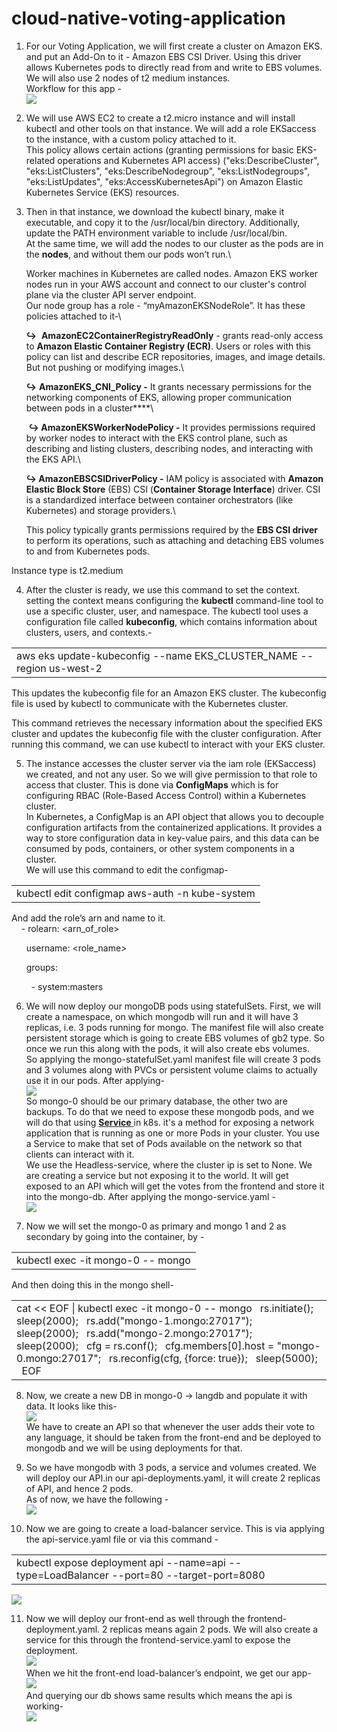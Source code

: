# cloud-native-voting-application

1. For our Voting Application, we will first create a cluster on Amazon EKS. and put an Add-On to it - Amazon EBS CSI Driver. Using this driver allows Kubernetes pods to directly read from and write to EBS volumes.\
   We will also use 2 nodes of t2 medium instances.\
   Workflow for this app -\
   ![](https://lh7-us.googleusercontent.com/m4rL281Di2kd-o4PY1WLKf2TL41JmRdKwy-B_xE9pwt-SVdGpWXo8RHEXC9ySeUWXdJlrrC53cfMENuPdM5HJIGtajkSgS14GI0s0vdec3ij7Oy2VxuKBEOfYOnXBAVeruQlpIZJfkEwannUZn3sj7E)

2. We will use AWS EC2 to create a t2.micro instance and will install kubectl and other tools on that instance. We will add a role EKSaccess to the instance, with a custom policy attached to it.\
   This policy allows certain actions (granting permissions for basic EKS-related operations and Kubernetes API access) ("eks:DescribeCluster", "eks:ListClusters", "eks:DescribeNodegroup", "eks:ListNodegroups", "eks:ListUpdates", "eks:AccessKubernetesApi") on Amazon Elastic Kubernetes Service (EKS) resources.

3. Then in that instance, we download the kubectl binary, make it executable, and copy it to the /usr/local/bin directory. Additionally, update the PATH environment variable to include /usr/local/bin.\
   At the same time, we will add the nodes to our cluster as the pods are in the **nodes**, and without them our pods won’t run.\
   
   Worker machines in Kubernetes are called nodes. Amazon EKS worker nodes run in your AWS account and connect to our cluster's control plane via the cluster API server endpoint.\
   Our node group has a role - “myAmazonEKSNodeRole”. It has these policies attached to it-\
   
   &#x20;**↪** ️ **AmazonEC2ContainerRegistryReadOnly** - grants read-only access to **Amazon Elastic Container Registry (ECR)**. Users or roles with this policy can list and describe ECR repositories, images, and image details. But not pushing or modifying images.\
   
   &#x20;**↪** **AmazonEKS\_CNI\_Policy -** It grants necessary permissions for the networking components of EKS, allowing proper communication between pods in a cluster****\
   
   &#x20; **↪ AmazonEKSWorkerNodePolicy -** It provides permissions required by worker nodes to interact with the EKS control plane, such as describing and listing clusters, describing nodes, and interacting with the EKS API.\
   
   &#x20;**↪ AmazonEBSCSIDriverPolicy -** IAM policy is associated with **Amazon Elastic Block Store** (EBS) CSI (**Container Storage Interface**) driver. CSI is a standardized interface between container orchestrators (like Kubernetes) and storage providers.\
   
   This policy typically grants permissions required by the **EBS CSI driver** to perform its operations, such as attaching and detaching EBS volumes to and from Kubernetes pods.

Instance type is t2.medium

4. After the cluster is ready, we use this command to set the context. setting the context means configuring the **kubectl** command-line tool to use a specific cluster, user, and namespace. The kubectl tool uses a configuration file called **kubeconfig**, which contains information about clusters, users, and contexts.-

|                                                                        |
| ---------------------------------------------------------------------- |
| aws eks update-kubeconfig --name EKS\_CLUSTER\_NAME --region us-west-2 |

This updates the kubeconfig file for an Amazon EKS cluster. The kubeconfig file is used by kubectl to communicate with the Kubernetes cluster.

This command retrieves the necessary information about the specified EKS cluster and updates the kubeconfig file with the cluster configuration. After running this command, we can use kubectl to interact with your EKS cluster.

5. The instance accesses the cluster server via the iam role (EKSaccess) we created, and not any user. So we will give permission to that role to access that cluster. This is done via **ConfigMaps** which is for configuring RBAC (Role-Based Access Control) within a Kubernetes cluster.\
   In Kubernetes, a ConfigMap is an API object that allows you to decouple configuration artifacts from the containerized applications. It provides a way to store configuration data in key-value pairs, and this data can be consumed by pods, containers, or other system components in a cluster.\
   We will use this command to edit the configmap-

|                                                |
| ---------------------------------------------- |
| kubectl edit configmap aws-auth -n kube-system |

And add the role’s arn and name to it.\
    - rolearn: \<arn\_of\_role>

      username: \<role\_name>

      groups:

        - system:masters

6. We will now deploy our mongoDB pods using statefulSets. First, we will create a namespace, on which mongodb will run and it will have 3 replicas, i.e. 3 pods running for mongo. The manifest file will also create persistent storage which is going to create EBS volumes of gb2 type. So once we run this along with the pods, it will also create ebs volumes.\
   So applying the mongo-statefulSet.yaml manifest file will create 3 pods and 3 volumes along with PVCs or persistent volume claims to actually use it in our pods. After applying-\
   ![](https://lh7-us.googleusercontent.com/euBhfy2zmi9JBvFxUAG3AWjsPPruBGnsa5hN73SSqGHXU9-9q01mWnNnU6nz8i23jvzAh9_uO3Ku4YEsVPzT-S_FC4XKrQ_6Zl2d6V5oL8peqSn3VXiHJWFljr_v5eFknwWwc2R6PY4lYmyJS9qGdkE)\
   So mongo-0 should be our primary database, the other two are backups. To do that we need to expose these mongodb pods, and we will do that using [**Service** ](https://kubernetes.io/docs/concepts/services-networking/service/)in k8s. it's a method for exposing a network application that is running as one or more Pods in your cluster. You use a Service to make that set of Pods available on the network so that clients can interact with it.\
   We use the Headless-service, where the cluster ip is set to None. We are creating a service but not exposing it to the world. It will get exposed to an API which will get the votes from the frontend and store it into the mongo-db. After applying the mongo-service.yaml -\
   ![](https://lh7-us.googleusercontent.com/NMa-w_GuQ-1DKQJKrRVP_y-RN1azZdEGbKSb8ZjnTdYIKETZMi1m2cdG6mvBIxh3U3yoJyBRMqcURQk7cf_waYRWpHod8P9VlkLANGhjQMh6l6R2v8h4gyB4FMdlu__zvp6Zy09NFajVODbcegr52s4)

7. Now we will set the mongo-0 as primary and mongo 1 and 2 as secondary by going into the container, by -

|                                   |
| --------------------------------- |
| kubectl exec -it mongo-0 -- mongo |

And then doing this in the mongo shell-

|                                                                                                                                                                                                                                                                                                            |
| ---------------------------------------------------------------------------------------------------------------------------------------------------------------------------------------------------------------------------------------------------------------------------------------------------------- |
| cat << EOF \| kubectl exec -it mongo-0 -- mongo   rs.initiate();   sleep(2000);   rs.add("mongo-1.mongo:27017");   sleep(2000);   rs.add("mongo-2.mongo:27017");   sleep(2000);   cfg = rs.conf();   cfg.members\[0].host = "mongo-0.mongo:27017";   rs.reconfig(cfg, {force: true});   sleep(5000);   EOF |

8. Now, we create a new DB in mongo-0 -> langdb and populate it with data. It looks like this-\
   ![](https://lh7-us.googleusercontent.com/g17qfhz_EntQiYumw-_YR22KApROcYAiYoruzP7WooKjMFliBlNHrv6JFl0JGMFTAQnIgguBBy-YyhRTs1NkdueTzD-0P6_OUARrjazV7YgdssVHJb1-cnBgeOQnVJlCgovf20vVYotX78WB1KNobhQ)\
   We have to create an API so that whenever the user adds their vote to any language, it should be taken from the front-end and be deployed to mongodb and we will be using deployments for that.

9. So we have mongodb with 3 pods, a service and volumes created. We will deploy our API.in our api-deployments.yaml, it will create 2 replicas of API, and hence 2 pods.\
   As of now, we have the following -\
   ![](https://lh7-us.googleusercontent.com/3FK6xIYKV7FwP4qErCHG96BXeCOgC6E4h3h_BmNJE0NhlsBkYP-xoc5Z5gRPwurxaoqaxvIp6a9SRjUGqksMENd5uFstdQ5yUUGgY2zkaE3kkMoCmXZo7uRAvST79A2K7sMCVDEnYV0ZNPZ5uqjLP_c)

10. Now we are going to create a load-balancer service. This is via applying the api-service.yaml file or via this command -

|                                                                                           |
| ----------------------------------------------------------------------------------------- |
| kubectl expose deployment api --name=api --type=LoadBalancer --port=80 --target-port=8080 |

![](https://lh7-us.googleusercontent.com/hGt4h9W5oNmX1JYGfgNva7wA-26sRyYqkgomCiOrEZw5KrBK8hHSu2xLNQ-lSS26yx8n_MfOvVtuYOvDGWlVeGHSrRL0RI85s8xACZANsnj8rymGCknBMUu4fy4_83-aHxfKMGcAKpn8ubwp7NWBfmc)

11. Now we will deploy our front-end as well through the frontend-deployment.yaml. 2 replicas means again 2 pods. We will also create a service for this through the frontend-service.yaml to expose the deployment.\
    ![](https://lh7-us.googleusercontent.com/c-_1XvyCbg7j7eQRm_oYbkeWMPV-Ay610ZUBDok0_SPPybvLx6i50ypj8tHrRfBHh-JwXzoww8TOo3qs97ac7i2dQucCid9LHLy3UebOBAdI5cc_CqyRHXecCoUS5rYB1p09O18hWwwEEBy-aQ5vCFs)\
    When we hit the front-end load-balancer’s endpoint, we get our app-\
    ![](https://lh7-us.googleusercontent.com/ywkxN0q3Ppml9owcqx5prYW-XqIIYD2Fhx9Mx1MM4EtXotlCzMCs_j3zYseIfLI5jX6Oxlit8_85_x869ddN-X-MjnwqnkopfdwmWS_ENRVAuDmY9ovIDWHOD9uV0VtOLAYtklfq6vpSaUcQkABQslU)\
    And querying our db shows same results which means the api is working-\
    ![](https://lh7-us.googleusercontent.com/l-eYL6wNyOudnXGJXGH6vtVnOcg1aYs4LJXSLMtv07UU0D37aRoUvYAf6N9pk09m42c8in6nMIbll6iHj-l6YIpW9Idm8hmb9Y3-1G8CKT4EG-7B5IssKStNPr6CTl5ygZdZ3vwO-o8i9ot_sM-50uY)&#x20;
